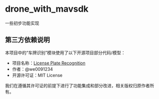 # drone_with_mavsdk
一些初步功能实现

## 第三方依赖说明

本项目中的“车牌识别”模块使用了以下开源项目部分代码/模型：

- 项目名称：[License Plate Recognition](https://github.com/we0091234/Chinese_license_plate_detection_recognition)
- 作者：@we0091234
- 开源许可证：MIT License

我们在遵循其许可证的前提下进行了功能集成和部分改进，相关版权归原作者所有。
